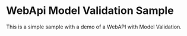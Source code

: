# WebApi Model Validation Sample
This is a simple sample with a demo of a WebAPI with Model Validation.
